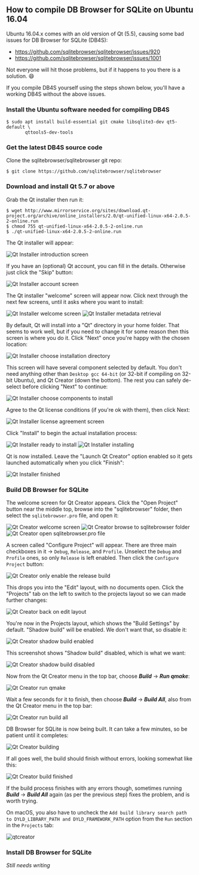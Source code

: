 ## How to compile DB Browser for SQLite on Ubuntu 16.04

Ubuntu 16.04.x comes with an old version of Qt (5.5), causing some bad issues for DB Browser for SQLite (DB4S):

* https://github.com/sqlitebrowser/sqlitebrowser/issues/920
* https://github.com/sqlitebrowser/sqlitebrowser/issues/1001

Not everyone will hit those problems, but if it happens to you there is a solution. :smile:

If you compile DB4S yourself using the steps shown below, you'll have a working DB4S without the above issues.

### Install the Ubuntu software needed for compiling DB4S

    $ sudo apt install build-essential git cmake libsqlite3-dev qt5-default \
           qttools5-dev-tools


### Get the latest DB4S source code

Clone the sqlitebrowser/sqlitebrowser git repo:

    $ git clone https://github.com/sqlitebrowser/sqlitebrowser


### Download and install Qt 5.7 or above

Grab the Qt installer then run it:

```
$ wget http://www.mirrorservice.org/sites/download.qt-project.org/archive/online_installers/2.0/qt-unified-linux-x64-2.0.5-2-online.run
$ chmod 755 qt-unified-linux-x64-2.0.5-2-online.run
$ ./qt-unified-linux-x64-2.0.5-2-online.run
```

The Qt installer will appear:

![Qt Installer introduction screen](https://github.com/sqlitebrowser/db4s-screenshots/raw/master/wiki/ubuntu_16.04/00_qt_installer_intro_screen.png)

If you have an (optional) Qt account, you can fill in the details.  Otherwise just click the "Skip" button:

![Qt Installer account screen](https://github.com/sqlitebrowser/db4s-screenshots/raw/master/wiki/ubuntu_16.04/01_qt_installer_account_screen.png)

The Qt installer "welcome" screen will appear now.  Click next through the next few screens, until it asks where you want to install:

![Qt Installer welcome screen](https://github.com/sqlitebrowser/db4s-screenshots/raw/master/wiki/ubuntu_16.04/02_qt_installer_welcome_screen.png)
![Qt Installer metadata retrieval](https://github.com/sqlitebrowser/db4s-screenshots/raw/master/wiki/ubuntu_16.04/03_qt_installer_metadata_retrieval.png)

By default, Qt will install into a "Qt" directory in your home folder.  That seems to work well, but if you need to change it for some reason then this screen is where you do it.  Click "Next" once you're happy with the chosen location:

![Qt Installer choose installation directory](https://github.com/sqlitebrowser/db4s-screenshots/raw/master/wiki/ubuntu_16.04/04_qt_installer_choose_install_dir.png)

This screen will have several component selected by default.  You don't need anything other than `Desktop gcc 64-bit` (or 32-bit if compiling on 32-bit Ubuntu), and Qt Creator (down the bottom).  The rest you can safely de-select before clicking "Next" to continue:

![Qt Installer choose components to install](https://github.com/sqlitebrowser/db4s-screenshots/raw/master/wiki/ubuntu_16.04/05_qt_installer_choose_components.png)

Agree to the Qt license conditions (if you're ok with them), then click Next:

![Qt Installer license agreement screen](https://github.com/sqlitebrowser/db4s-screenshots/raw/master/wiki/ubuntu_16.04/06_qt_installer_license_agreement.png)

Click "Install" to begin the actual installation process:

![Qt Installer ready to install](https://github.com/sqlitebrowser/db4s-screenshots/raw/master/wiki/ubuntu_16.04/07_qt_installer_ready.png)
![Qt Installer installing](https://github.com/sqlitebrowser/db4s-screenshots/raw/master/wiki/ubuntu_16.04/08_qt_installer_installing.png)

Qt is now installed.  Leave the "Launch Qt Creator" option enabled so it gets launched automatically when you click "Finish":

![Qt Installer finished](https://github.com/sqlitebrowser/db4s-screenshots/raw/master/wiki/ubuntu_16.04/09_qt_installer_finished.png)


### Build DB Browser for SQLite

The welcome screen for Qt Creator appears.  Click the "Open Project" button near the middle top, browse into the "sqlitebrowser" folder, then select the `sqlitebrowser.pro` file, and open it:

![Qt Creator welcome screen](https://github.com/sqlitebrowser/db4s-screenshots/raw/master/wiki/ubuntu_16.04/10_qt_creator_welcome_screen.png)
![Qt Creator browse to sqlitebrowser folder](https://github.com/sqlitebrowser/db4s-screenshots/raw/master/wiki/ubuntu_16.04/11_qt_creator_open_sqlitebrowser_dir.png)
![Qt Creator open sqlitebrowser.pro file](https://github.com/sqlitebrowser/db4s-screenshots/raw/master/wiki/ubuntu_16.04/12_qt_creator_open_sqlitebrowser_project_file.png)

A screen called "Configure Project" will appear.  There are three main checkboxes in it → `Debug`, `Release`, and `Profile`.  Unselect the `Debug` and `Profile` ones, so only `Release` is left enabled.  Then click the `Configure Project` button:

![Qt Creator only enable the release build](https://github.com/sqlitebrowser/db4s-screenshots/raw/master/wiki/ubuntu_16.04/13_qt_creator_select_release_build.png)

This drops you into the "Edit" layout, with no documents open.  Click the "Projects" tab on the left to switch to the projects layout so we can made further changes:

![Qt Creator back on edit layout](https://github.com/sqlitebrowser/db4s-screenshots/raw/master/wiki/ubuntu_16.04/14_qt_creator_edit_layout.png)

You're now in the Projects layout, which shows the "Build Settings" by default.  "Shadow build" will be enabled.  We don't want that, so disable it:

![Qt Creator shadow build enabled](https://github.com/sqlitebrowser/db4s-screenshots/raw/master/wiki/ubuntu_16.04/15_qt_creator_shadow_build_enabled.png)

This screenshot shows "Shadow build" disabled, which is what we want:

![Qt Creator shadow build disabled](https://github.com/sqlitebrowser/db4s-screenshots/raw/master/wiki/ubuntu_16.04/16_qt_creator_shadow_build_disabled.png)

Now from the Qt Creator menu in the top bar, choose ***Build*** → ***Run qmake***:

![Qt Creator run qmake](https://github.com/sqlitebrowser/db4s-screenshots/raw/master/wiki/ubuntu_16.04/17_qt_creator_run_qmake.png)

Wait a few seconds for it to finish, then choose ***Build*** → ***Build All***, also from the Qt Creator menu in the top bar:

![Qt Creator run build all](https://github.com/sqlitebrowser/db4s-screenshots/raw/master/wiki/ubuntu_16.04/18_qt_creator_run_build_all.png)

DB Browser for SQLite is now being built.  It can take a few minutes, so be patient until it completes:

![Qt Creator building](https://github.com/sqlitebrowser/db4s-screenshots/raw/master/wiki/ubuntu_16.04/19_qt_creator_building.png)

If all goes well, the build should finish without errors, looking somewhat like this:

![Qt Creator build finished](https://github.com/sqlitebrowser/db4s-screenshots/raw/master/wiki/ubuntu_16.04/20_qt_creator_build_complete.png)

If the build process finishes with any errors though, sometimes running ***Build*** → ***Build All*** again (as per the previous step) fixes the problem, and is worth trying.

On macOS, you also have to uncheck the `Add build library search path to DYLD_LIBRARY_PATH and DYLD_FRAMEWORK_PATH` option from the `Run` section in the `Projects` tab:

![qtcreator](https://user-images.githubusercontent.com/5748627/40748162-2a8f4e50-6468-11e8-8de9-17a005557fe6.jpg)

### Install DB Browser for SQLite

*Still needs writing*